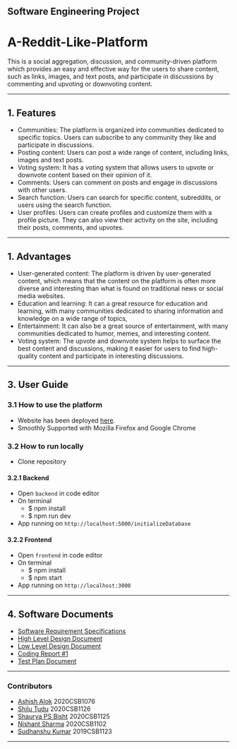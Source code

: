 ## Software Engineering Project

# A-Reddit-Like-Platform

This is a social aggregation, discussion, and community-driven platform which provides an easy and effective way for the users to share content, such as links, images, and text posts, and participate in discussions by commenting and upvoting or downvoting content. 

*** 

## 1. Features
- Communities: The platform is organized into communities dedicated to specific topics. Users can subscribe to any community they like and participate in discussions.
- Posting content: Users can post a wide range of content, including links, images and text posts.
- Voting system: It has a voting system that allows users to upvote or downvote content based on their opinion of it. 
- Comments: Users can comment on posts and engage in discussions with other users. 
- Search function: Users can search for specific content, subreddits, or users using the search function.
- User profiles: Users can create profiles and customize them with a profile picture. They can also view their activity on the site, including their posts, comments, and upvotes.

*** 

## 1. Advantages

- User-generated content: The platform is driven by user-generated content, which means that the content on the platform is often more diverse and interesting than what is found on traditional news or social media websites.
- Education and learning: It can a great resource for education and learning, with many communities dedicated to sharing information and knowledge on a wide range of topics, 
- Entertainment: It can also be a great source of entertainment, with many communities dedicated to humor, memes, and interesting content. 
- Voting system: The upvote and downvote system helps to surface the best content and discussions, making it easier for users to find high-quality content and participate in interesting discussions.

*** 

## 3. User Guide 

### 3.1 How to use the platform
- Website has been deployed [here]().
- Smoothly Supported with Mozilla Firefox and Google Chrome

### 3.2 How to run locally

- Clone repository

#### 3.2.1 Backend
- Open `backend` in code editor
- On terminal
    - $ npm install
    - $ npm run dev
- App running on `http://localhost:5000/initializeDatabase`

#### 3.2.2 Frontend
- Open `frontend` in code editor
- On terminal
    - $ npm install
    - $ npm start
- App running on `http://localhost:3000`

***

## 4. Software Documents
- [Software Requirement Specifications](./documentation/SRS-Document.md)
- [High Level Design Document](./documentation/High-Level-Design-Document.md)
- [Low Level Design Document](./documentation/Low-Level-Design-Document.md)
- [Coding Report #1](./documentation/Coding-Report.md)
- [Test Plan Document](./documentation/Test-Plan-Document.md)

***

### Contributors
* [Ashish Alok](https://github.com/AshishAlok) 2020CSB1076
* [Shilu Tudu](https://github.com/shilu143) 2020CSB1126
* [Shaurya PS Bisht](https://github.com/Shaurya-Ps-Bisht) 2020CSB1125
* [Nishant Sharma]() 2020CSB1102
* [Sudhanshu Kumar](https://github.com/prateek697) 2019CSB1123

***
